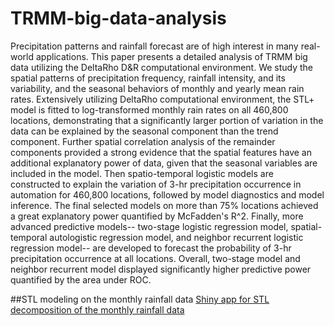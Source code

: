 # TRMM-big-data-analysis
Precipitation patterns and rainfall forecast are of high interest in many real-world applications.
This paper presents a detailed analysis of TRMM big data utilizing the DeltaRho D&R computational environment. We study the spatial patterns of precipitation frequency, rainfall intensity, and its variability, and the seasonal behaviors of monthly and yearly mean rain rates. Extensively utilizing DeltaRho computational environment, the STL+ model is fitted to log-transformed monthly rain rates on all 460,800 locations, demonstrating that a significantly larger portion of variation in the data can be explained by the seasonal component than the trend component. Further spatial correlation analysis of the remainder components provided a strong evidence that the spatial features have an additional explanatory power of data, given that the seasonal variables are included in the model. Then spatio-temporal logistic models are constructed to explain the variation of 3-hr precipitation occurrence in automation for 460,800 locations, followed by model diagnostics and model inference. The final selected models on more than 75% locations achieved a great explanatory power quantified by McFadden's R^2. Finally, more advanced predictive models-- two-stage logistic regression model, spatial-temporal autologistic regression model, and neighbor recurrent logistic regression model-- are developed to forecast the probability of 3-hr precipitation occurrence at all locations. Overall, two-stage model and neighbor recurrent model displayed significantly higher predictive power quantified by the area under ROC.

##STL modeling on the monthly rainfall data
[Shiny app for STL decomposition of the monthly rainfall data](https://qi-liu.shinyapps.io/stl_app/)
